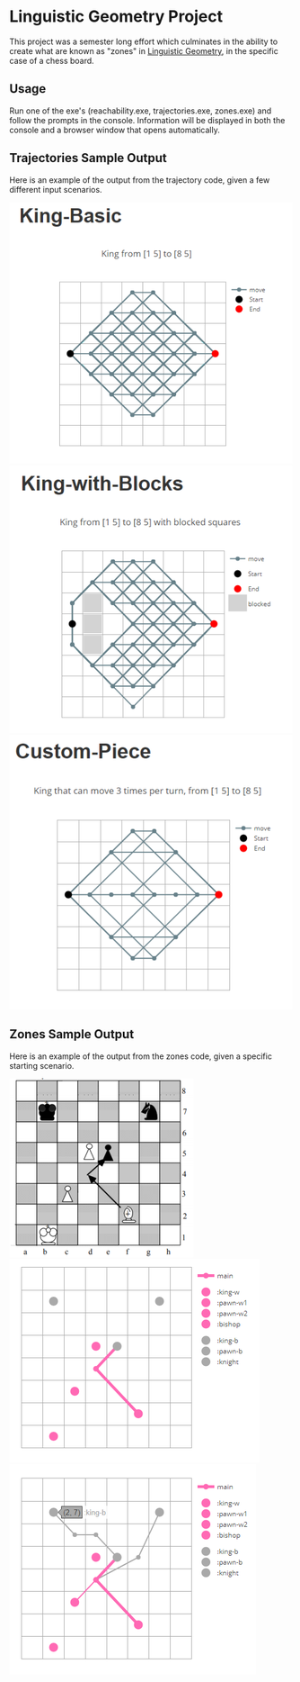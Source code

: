 # Linguistic Geometry Project

This project was a semester long effort which culminates in the ability to create what are known as "zones" in [Linguistic Geometry](http://www.ucdenver.edu/academics/colleges/Engineering/research/Computer-Science-and-Engineering/Pages/ArtificialIntelligencyLinguisticGeometry.aspx), in the specific case of a chess board.

## Usage

Run one of the exe's (reachability.exe, trajectories.exe, zones.exe) and follow the prompts in the console. Information will be displayed in both the console and a browser window that opens automatically.

## Trajectories Sample Output

Here is an example of the output from the trajectory code, given a few different input scenarios.

![Trajectory 1](https://github.com/SeanMeyer/UCD/blob/master/linguistic-geometry/Images/traj1.PNG)
![Trajectory 2](https://github.com/SeanMeyer/UCD/blob/master/linguistic-geometry/Images/traj2.PNG)
![Trajectory 3](https://github.com/SeanMeyer/UCD/blob/master/linguistic-geometry/Images/traj3.PNG)

## Zones Sample Output

Here is an example of the output from the zones code, given a specific starting scenario.

![Zones 1](https://github.com/SeanMeyer/UCD/blob/master/linguistic-geometry/Images/readme1.PNG)
![Zones 2](https://github.com/SeanMeyer/UCD/blob/master/linguistic-geometry/Images/readme2.PNG)
![Zones 3](https://github.com/SeanMeyer/UCD/blob/master/linguistic-geometry/Images/readme3.PNG)